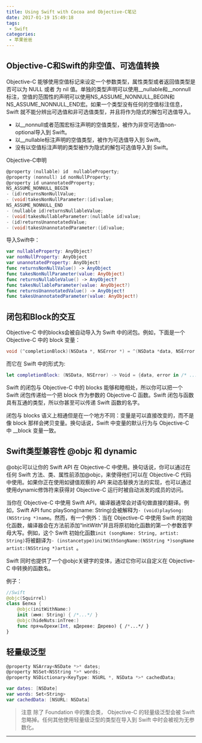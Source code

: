 ```yaml
---
title: Using Swift with Cocoa and Objective-C笔记
date: 2017-01-19 15:49:18
tags:
 - Swift
categories: 
 - 苹果爸爸
---
```


## Objective-C和Swift的非空值、可选值转换
Objective-C 能够使用空值标记来设定一个参数类型，属性类型或者返回值类型是否可以为 NULL 或者 为 nil 值。单独的类型声明可以使用__nullable和__nonnull标注，空值的范围性的声明可以使用NS_ASSUME_NONNULL_BEGIN和NS_ASSUME_NONNULL_END宏。如果一个类型没有任何的空值标注信息，Swift 就不能分辨出可选值和非可选值类型，并且将作为隐式的解包可选值导入。

* 以__nonnull或者范围宏标注声明的空值类型，被作为非空可选值non-optional导入到 Swift。
* 以__nullable标注声明的空值类型，被作为可选值导入到 Swift。
* 没有以空值标注声明的类型被作为隐式的解包可选值导入到 Swift。

<!-- more -->
Objective-C申明

``` objectivec
@property (nullable) id  nullableProperty;
@property (nonnull) id nonNullProperty;
@property id unannotatedProperty;
NS_ASSUME_NONNULL_BEGIN
- (id)returnsNonNullValue;
- (void)takesNonNullParameter:(id)value;
NS_ASSUME_NONNULL_END
- (nullable id)returnsNullableValue;
- (void)takesNullableParameter:(nullable id)value;
- (id)returnsUnannotatedValue;
- (void)takesUnannotatedParameter:(id)value;
```

导入Swift中：

``` swift
var nullableProperty: AnyObject?
var nonNullProperty: AnyObject
var unannotatedProperty: AnyObject!
func returnsNonNullValue() -> AnyObject
func takesNonNullParameter(value: AnyObject)
func returnsNullableValue() -> AnyObject?
func takesNullableParameter(value: AnyObject?)
func returnsUnannotatedValue() -> AnyObject!
func takesUnannotatedParameter(value: AnyObject!)
```


## 闭包和Block的交互

Objective-C 中的blocks会被自动导入为 Swift 中的闭包。例如，下面是一个 Objective-C 中的 block 变量：
 
``` objectivec
void (^completionBlock)(NSData *, NSError *) = ^(NSData *data, NSError *error) {/* ... */}
```

而它在 Swift 中的形式为:

``` swift
let completionBlock: (NSData, NSError) -> Void = {data, error in /* ... */}
```

Swift 的闭包与 Objective-C 中的 blocks 能够和睦相处，所以你可以把一个 Swift 闭包传递给一个把 block 作为参数的 Objective-C 函数。Swift 闭包与函数具有互通的类型，所以你甚至可以传递 Swift 函数的名字。

闭包与 blocks 语义上相通但是在一个地方不同：变量是可以直接改变的，而不是像 block 那样会拷贝变量。换句话说，Swift 中变量的默认行为与 Objective-C 中 __block 变量一致。


## Swift类型兼容性 @objc 和 dynamic

@objc可以让你的 Swift API 在 Objective-C 中使用。换句话说，你可以通过在任何 Swift 方法、类、属性前添加@objc，来使得他们可以在 Objective-C 代码中使用。如果你正在使用如键值观察的 API 来动态替换方法的实现，也可以通过使用dynamic修饰符来获得对 Objective-C 运行时被自动派发的成员的访问。

当你在 Objective-C 中使用 Swift API，编译器通常会对语句做直接的翻译。例如，Swift API func playSong(name: String)会被解释为`- (void)playSong:(NSString *)name`。然而，有一个例外：当在 Objective-C 中使用 Swift 的初始化函数，编译器会在方法前添加“initWith”并且将原初始化函数的第一个参数首字母大写。例如，这个 Swift 初始化函数`init (songName: String, artist: String)`将被翻译为`- (instancetype)initWithSongName:(NSString *)songName artist:(NSString *)artist `。

Swift 同时也提供了一个@objc关键字的变体，通过它你可以自定义在 Objective-C 中转换的函数名。

例子：

``` swift
//Swift
@objc(Squirrel)
class Белка {
    @objc(initWithName:)
    init (имя: String) { /*...*/ }
    @objc(hideNuts:inTree:)
    func прячьОрехи(Int, вДереве: Дерево) { /*...*/ }
}
```



## 轻量级泛型

``` objectivec
@property NSArray<NSDate *>* dates;
@property NSSet<NSString *>* words;
@property NSDictionary<KeyType: NSURL *, NSData *>* cachedData;
```

``` swift
var dates: [NSDate]
var words: Set<String>
var cachedData: [NSURL: NSData]
```

>注意 除了 Foundation 中的集合类， Objective-C 的轻量级泛型会被 Swift 忽略掉。任何其他使用轻量级泛型的类型在导入到 Swift 中时会被视为无参数化。

---

